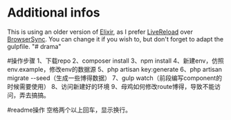 # Additional infos
This is using an older version of [Elixir](https://laravel.com/docs/5.2/elixir), as I prefer [LiveReload](https://chrome.google.com/webstore/detail/livereload/jnihajbhpnppcggbcgedagnkighmdlei) over [BrowserSync](https://www.browsersync.io). You can change it if you wish to, but don't forget to adapt the gulpfile.
"# drama" 

#操作步骤
1、下载repo
2、composer install
3、npm install
4、新建env，仿照env.example，修改env的数据源
5、php artisan key:generate
6、php artisan migrate --seed（生成一些博得数据）
7、gulp watch（前段编写component的时候需要使用）
8、访问新建好的环境
9、母鸡如何修改route博得，导致不能访问，弄去搞搞。

#readme操作
空格两个以上回车，显示换行。
